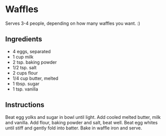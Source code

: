 # Waffles

Serves 3-4 people, depending on how many waffles you want. :)

## Ingredients

* 4 eggs, separated
* 1 cup milk
* 2 tsp. baking powder
* 1/2 tsp. salt
* 2 cups flour
* 1/4 cup butter, melted
* 1 tbsp. sugar
* 1 tsp. vanilla

## Instructions

Beat egg yolks and sugar in bowl until light. Add cooled melted butter, milk and vanilla. Add flour, baking powder and salt, beat well. Beat egg whites until stiff and gently fold into batter. Bake in waffle iron and serve.